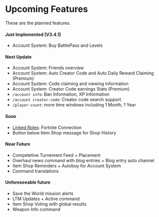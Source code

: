 # Upcoming Features

These are the planned features.

#### Just Implemented \[V3.4.1]

* Account System: Buy BattlePass and Levels

#### Next Update

* Account System: Friends overview
* Account System: Auto Creator Code and Auto Daily Reward Claiming (Premium)
* Account System: Code claiming and viewing information
* Account System: Creator Code earnings Stats (Premium)
* `/account info`: Ban Information, XP Information
* `/account creator-code`: Creator code search support
* `/player-count`: more time windows including 1 Month, 1 Year

#### Soon

* [Linked Roles](https://discord.com/build/linked-roles): Fortnite Connection
* Button below Item Shop message for Shop History

#### Near Future

* Competetive Turnement Feed + Placement
* Overhaul news command with blog entries + Blog entry auto channel
* Item Shop Reminders + Autobuy for Account System
* Command translations

#### Unforeseeable future

* Save the World mission alerts
* LTM Updates + Active command
* Item Shop Voting with global results
* Weapon Info command
